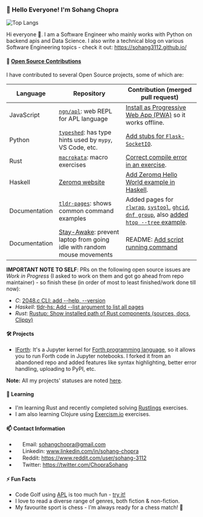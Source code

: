 ### 👋 Hello Everyone! I'm Sohang Chopra
<!--
Commenting this out because it's showing bad score right now :(

[![Sohang's GitHub stats](https://github-readme-stats.vercel.app/api?username=sohang3112&show_icons=true&theme=gruvbox_light&hide=ipynb)](https://github.com/anuraghazra/github-readme-stats)
-->

![Top Langs](https://github-readme-stats.vercel.app/api/top-langs/?username=sohang3112&hide=html,scss,markdown,shell,jupyter%20notebook&layout=compact&theme=gruvbox_light)

Hi everyone 👋. I am a Software Engineer who mainly works with Python on backend apis and Data Science. 
I also write a technical blog on various Software Engineering topics - check it out: https://sohang3112.github.io/

#### 👯 [Open Source Contributions](https://github.com/search?q=author%3Asohang3112%20is%3Apr%20is%3Amerged&type=pullrequests)
I have contributed to several Open Source projects, some of which are:

| Language | Repository  | Contribution (merged pull request) |
| -------- | ----------- | ---------------------------------- |
| JavaScript | [`ngn/apl`](https://github.com/abrudz/ngn-apl): web REPL for APL language | [Install as Progressive Web App (PWA)](https://github.com/abrudz/ngn-apl/pull/3) so it works offline. |
| Python | [`typeshed`](https://github.com/python/typeshed): has type hints used by `mypy`, VS Code, etc. | [Add stubs for `Flask-SocketIO`](https://github.com/python/typeshed/pull/10735). |
| Rust | [`macrokata`](https://github.com/tfpk/macrokata): macro exercises | [Correct compile error in an exercise](https://github.com/tfpk/macrokata/pull/26). |
| Haskell | [Zeromq website](https://github.com/zeromq/zeromq.org) | [Add Zeromq Hello World example in Haskell](https://github.com/zeromq/zeromq.org/pull/140). |
| Documentation | [`tldr-pages`](https://github.com/tldr-pages/tldr): shows common command examples | Added pages for [`rlwrap`](https://github.com/tldr-pages/tldr/pull/11941), [`systool`](https://github.com/tldr-pages/tldr/pull/13096), [`ghcid`](https://github.com/tldr-pages/tldr/pull/14611), [`dnf group`](https://github.com/tldr-pages/tldr/pull/14958), also [added `htop --tree` example](https://github.com/tldr-pages/tldr/pull/13303). |
| Documentation | [Stay-Awake](https://github.com/Johnson468/Stay-Awake): prevent laptop from going idle with random mouse movements | README: [Add script running command](https://github.com/Johnson468/Stay-Awake/pull/7) |

**IMPORTANT NOTE TO SELF**: PRs on the following open source issues are *Work in Progress* (I asked to work on them and got go ahead from repo maintainer) - so finish these (in order of most to least finished/work done till now):
- *C*: [2048.c CLI: add --help, --version](https://github.com/mevdschee/2048.c/issues/56)
- *Haskell*: [tldr-hs: Add --list argument to list all pages](https://github.com/psibi/tldr-hs/issues/47)
- *Rust*: [Rustup: Show installed path of Rust components (sources, docs, Clippy)](https://github.com/rust-lang/rustup/issues/3382)

#### 🛠️ Projects
- [IForth](https://github.com/sohang3112/iforth): It's a Jupyter kernel for [Forth programming language](https://en.wikipedia.org/wiki/Forth_(programming_language)), so it allows you to run Forth code in Jupyter notebooks. I forked it from an abandoned repo and added features like syntax highlighting, better error handling, uploading to PyPI, etc.

**Note:** All my projects' statuses are noted [here](https://github.com/sohang3112/sohang3112.github.io/issues/9).

#### 🌱 Learning
- I'm learning Rust and recently completed solving [Rustlings](https://github.com/rust-lang/rustlings) exercises.
- I am also learning Clojure using [Exercism.io](https://exercism.org/tracks/clojure) exercises.

#### 📫 Contact Information
- <img src="https://cdn4.iconfinder.com/data/icons/social-media-logos-6/512/112-gmail_email_mail-512.png" width="15" height="15"> Email: sohangchopra@gmail.com
- <img src="https://upload.wikimedia.org/wikipedia/commons/thumb/c/ca/LinkedIn_logo_initials.png/600px-LinkedIn_logo_initials.png?20140125013055" width="15" height="15"> Linkedin: www.linkedin.com/in/sohang-chopra
- <img src="https://toppng.com/uploads/preview/reddit-logo-reddit-icon-115628658968pe8utyxjt.png" width="15" height="15"> Reddit: https://www.reddit.com/user/sohang-3112
- <img src="https://upload.wikimedia.org/wikipedia/commons/thumb/6/6f/Logo_of_Twitter.svg/512px-Logo_of_Twitter.svg.png?20220821125553" width="15" height="15"> Twitter: https://twitter.com/ChopraSohang

#### ⚡ Fun Facts
- Code Golf using [APL](https://tryapl.org) is too much fun - [try it!](https://codegolf.stackexchange.com)
- I love to read a diverse range of genres, both fiction & non-fiction.
- My favourite sport is chess - I'm always ready for a chess match! 🙂
